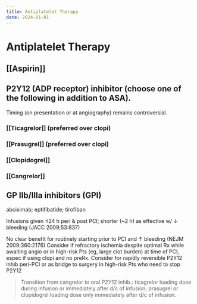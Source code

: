 ```yaml
---
title: Antiplatelet Therapy
date: 2024-01-01
---
```

# Antiplatelet Therapy

## [[Aspirin]]
## P2Y12 (ADP receptor) inhibitor (choose one of the following in addition to ASA).
Timing (on presentation or at angiography) remains controversial.
### [[Ticagrelor]] (preferred over clopi)
### [[Prasugrel]] (preferred over clopi)
### [[Clopidogrel]]
### [[Cangrelor]]
## GP IIb/IIIa inhibitors (GPI)
abciximab; eptifibatide; tirofiban

Infusions given ≤24 h peri & post PCI; shorter (~2 h) as effective w/ ↓ bleeding (JACC 2009;53:837)

No clear benefit for routinely starting prior to PCI and ↑ bleeding (NEJM 2009;360:2176)
Consider if refractory ischemia despite optimal Rx while awaiting angio or in high-risk Pts (eg, large clot burden) at time of PCI, espec if using clopi and no preRx.
Consider for rapidly reversible P2Y12 inhib peri-PCI or as bridge to surgery in high-risk Pts who need to stop P2Y12

> Transition from cangrelor to oral P2Y12 inhib.: ticagrelor loading dose during infusion or immediately after d/c of infusion; prasugrel or clopidogrel loading dose only immediately after d/c of infusion.
